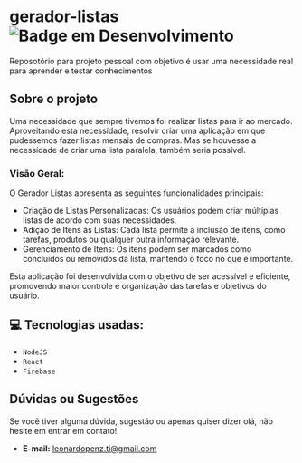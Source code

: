 # gerador-listas ![Badge em Desenvolvimento](http://img.shields.io/static/v1?label=STATUS&message=EM%20DESENVOLVIMENTO&color=GREEN&style=for-the-badge)

Reposotório para projeto pessoal com objetivo é usar uma necessidade real para aprender e testar conhecimentos

## Sobre o projeto

Uma necessidade que sempre tivemos foi realizar listas para ir ao mercado. Aproveitando esta necessídade, resolvir criar uma aplicação em que pudessemos fazer listas mensais de compras. Mas se houvesse a necessídade de criar uma lista paralela, também seria possível.

### Visão Geral:

O Gerador Listas apresenta as seguintes funcionalidades principais:

- Criação de Listas Personalizadas: Os usuários podem criar múltiplas listas de acordo com suas necessidades.
- Adição de Itens às Listas: Cada lista permite a inclusão de itens, como tarefas, produtos ou qualquer outra informação relevante.
- Gerenciamento de Itens: Os itens podem ser marcados como concluídos ou removidos da lista, mantendo o foco no que é importante.

Esta aplicação foi desenvolvida com o objetivo de ser acessível e eficiente, promovendo maior controle e organização das tarefas e objetivos do usuário.

## :computer: Tecnologias usadas:

- `NodeJS`
- `React`
- `Firebase`

## Dúvidas ou Sugestões

Se você tiver alguma dúvida, sugestão ou apenas quiser dizer olá, não hesite em entrar em contato!

- **E-mail:** [leonardopenz.ti@gmail.com](mailto:leonardopenz.ti@gmail.com)
